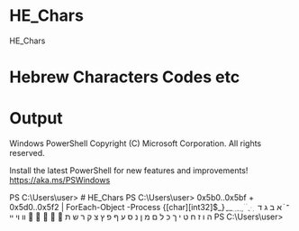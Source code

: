 # HE_Chars
HE_Chars
# Hebrew Characters Codes etc
# Output
 Windows PowerShell
 Copyright (C) Microsoft Corporation. All rights reserved.
 
 Install the latest PowerShell for new features and improvements! https://aka.ms/PSWindows
 
 PS C:\Users\user> # HE_Chars
 PS C:\Users\user> 0x5b0..0x5bf + 0x5d0..0x5f2 | ForEach-Object -Process {[char][int32]$_}
ְ 
ֱ 
ֲ 
ֳ 
ִ 
ֵ 
ֶ 
ַ 
ָ 
ֹ 
ֺ 
ֻ 
ּ 
ֽ 
 ־
ֿ 
 א
 ב
 ג
 ד
 ה
 ו
 ז
 ח
 ט
 י
 ך
 כ
 ל
 ם
 מ
 ן
 נ
 ס
 ע
 ף
 פ
 ץ
 צ
 ק
 ר
 ש
 ת
 ׫
 ׬
 ׭
 ׮
 ׯ
 װ
 ױ
 ײ
 PS C:\Users\user>
